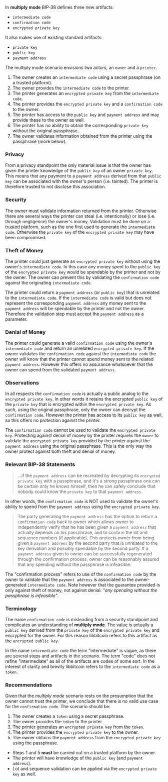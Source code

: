 In **multiply mode** BIP-38 defines three new artifacts:

* `intermediate code`
* `confirmation code`
* `encrypted private key`

It also makes use of existing standard artifacts:

* `private key`
* `public key`
* `payment address`

The multiply mode scenario envisions two actors, an `owner` and a `printer`.

 1. The owner creates an `intermediate code` using a secret passphrase (on a trusted platform).
 2. The owner provides the `intermediate code` to the printer.
 3. The printer generates an `encrypted private key` from the `intermediate code`.
 4. The printer provides the `encrypted private key` and a `confirmation code` to the owner.
 5. The printer has access to the `public key` and `payment address` and may provide these to the owner as well.
 6. The printer has no ability to obtain the corresponding `private key` without the original passphrase.
 7. The owner validates information obtained from the printer using the passphrase (more below).

### Privacy
From a privacy standpoint the only material issue is that the owner has given the printer knowledge of the `public key` of an owner `private key`. This means that any payment to a `payment address` derived from that `public key` can be associated with the owner's person (i.e. tainted). The printer is therefore trusted to not disclose this association.

### Security
The owner must validate information returned from the printer. Otherwise there are several ways the printer can steal (i.e. intentionally) or lose (i.e. through negligence) the owner's money. Validation must be done on a trusted platform, such as the one first used to generate the `intermediate code`. Otherwise the `private key` of the `encrypted private key` may have been compromised.

### Theft of Money
The printer could just generate an `encrypted private key` without using the owner's `intermediate code`. In this case any money spent to the `public key` of the `encrypted private key` would be spendable by the printer and not by the owner. The owner can prevent this by validating the `confirmation code` against the originating `intermediate code`.

The printer could return a `payment address` (or `public key`) that is unrelated to the `intermediate code`. If the `intermediate code` is valid but does not represent the corresponding `payment address` any money sent to the `payment address` will be spendable by the printer and not the owner. Therefore the validation step must accept the `payment address` as a parameter.

### Denial of Money
The printer could generate a valid `confirmation code` using the owner's `intermediate code` and return an unrelated `encrypted private key`. If the owner validates the `confirmation code` against the `intermediate code` the owner will know that the printer cannot spend money sent to the related `payment address`. However this offers no assurance whatsoever that the owner can spend from the validated `payment address`.

### Observations
In all respects the `confirmation code` is actually a public analog to the `encrypted private key`. In other words it retains the encrypted `public key` of the `private key` that is encrypted within the `encrypted private key`. As such, using the original passphrase, only the owner can decrypt the `confirmation code`. However the printer has access to its `public key` as well, so this offers no protection against the printer.

The `confirmation code` cannot be used to validate the `encrypted private key`. Protecting against denial of money by the printer requires the `owner` to validate the `encrypted private key` provided by the printer against the `payment address` using the original passphrase. This is the only way the owner protect against both theft and denial of money.

### Relevant BIP-38 Statements
> ...if the `payment address` can be recreated by decrypting its `encrypted private key` with a passphrase, and it's a strong passphrase one can be certain only he knows himself, then he can safely conclude that nobody could know the `private key` to that `payment address`.

In other words, the `confirmation code` is NOT used to validate the owner's ability to spend from the `payment address` using the `encrypted private key`.

> The party generating the `payment address` has the option to return a `confirmation code` back to owner which allows owner to independently verify that he has been given a `payment address` that actually depends on his passphrase, and to confirm the lot and sequence numbers (if applicable). This protects owner from being given a `payment address` by the second party that is unrelated to the key derivation and possibly spendable by the second party. If a `payment address` given to owner can be successfully regenerated through the confirmation process, owner can be reasonably assured that any spending without the passphrase is infeasible.

The "confirmation process" refers to use of the `confirmation code` by the owner to validate that the `payment address` is associated to the owner-generated `intermediate code`. Note however that the guarantee provided is only against theft of money, not against denial: *"any spending without the passphrase is infeasible"*.

### Terminology
The name `confirmation code` is misleading from a security standpoint and complicates an understanding of **multiply mode**. The value is actually a `public key` derived from the `private key` of the `encrypted private key` and encrypted for the owner. For this reason libbitcoin refers to this artifact as the `encrypted public key`.

In the name `intermediate code` the term "intermediate" is vague, as there are several steps and artifacts in the scenario. The term "code" does not refine "intermediate" as all of the artifacts are codes of some sort. In the interest of clarity and brevity libbitcoin refers to the `intermediate code` as a `token`.

### Recommendations
Given that the *multiply mode* scenario rests on the presumption that the owner cannot trust the printer, we conclude that there is no valid use case for the `confirmation code`. The scenario should be:

 1. The owner creates a `token` using a secret passphrase.
 2. The owner provides the `token` to the printer.
 3. The printer generates an `encrypted private key` from the `token`.
 4. The printer provides the `encrypted private key` to the owner.
 5. The owner obtains the `payment address` from the `encrypted private key` using the passphrase.

 * Steps 1 and 5 **must** be carried out on a trusted platform by the owner.
 * The printer will have knowledge of the `public key` (and `payment address`).
 * Lot and sequence validation can be applied via the `encrypted private key` as well.